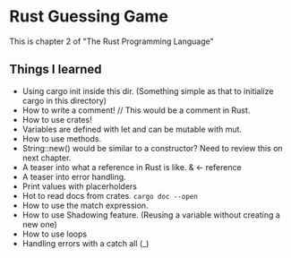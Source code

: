 # Rust Guessing Game
This is chapter 2 of "The Rust Programming Language"

## Things I learned
- Using cargo init inside this dir. (Something simple as that to initialize cargo in this directory)
- How to write a comment! // This would be a comment in Rust.
- How to use crates!
- Variables are defined with let and can be mutable with mut.
- How to use methods.
- String::new() would be similar to a constructor? Need to review this on next chapter.
- A teaser into what a reference in Rust is like. & <- reference
- A teaser into error handling. 
- Print values with placerholders
- Hot to read docs from crates. 
    `cargo doc --open`
- How to use the match expression.
- How to use Shadowing feature. (Reusing a variable without creating a new one)
- How to use loops 
- Handling errors with a catch all (_)


